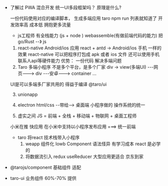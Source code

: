 - 了解过 PWA 混合开发 统一UI多段框架吗？ 原理是什么?

  一份代码使用对应的编译脚本， 生成多端应用 taro npm run  列表就知道了
  开发效率高 成本低  拥抱更多流量

  - js工程师 有全栈能力 (js + node )
    webassemble(有做前端代码的能力) 把 go/Rust --》 js
  1. react-native  Android/ios 应用 
      react + antd -> Android/ios 手机 一样的效果
    react-native 可以把程序打包成 apk 或者 ios 文件 还可以使用手机联系人api等硬件能力
      优势： 一份代码 解决多端问题
  2. Taro 多端小程序
    不是多个平台，是多个厂家
    div -> view(多端UI) ---网页---> div ---安卓---> container ...

    UI是可以多端多厂家共用的 得益于编译
    @taro/ui

  3. unionapp

  4. electron html/css --带给--> 桌面端
    小程序做的 操作系统的统一

  5. 虚实之间
  JS = 前端 + 全栈 + 移动端 + 物联网 + 桌面工程师

  小米在推  快应用  在小米中支持以小程序发布应用
  ===> 统一前端

  - taro 将react 技术栈带入小程序
    1. weapp 组件化 lowb
      Component 语法怪异 有学习成本
      react 是必学的 
    2. 将数据流引入 redux useReducer
      大型应用更适合 京东到家

- @tarojs/component 基础组件 适配
- taro-ui 业务组件 60%-70% 提供